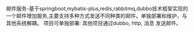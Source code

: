 邮件服务-基于springboot,mybatis-plus,redis,rabbitmq,dubbo技术框架实现的一个邮件增加服务,主要支持多种方式发送不同种类的邮件。单独部署和维护，与其他系统解耦。
项目可单独部署: 其他项目通过dubbo, http, 消息 发送邮件。